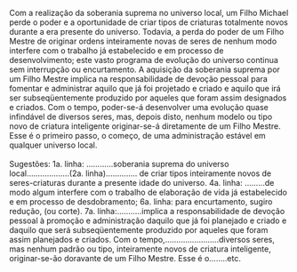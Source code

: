 ﻿Com a realização da soberania suprema no universo local, um Filho Michael perde o poder e a oportunidade de criar tipos de criaturas totalmente novos durante a era presente do universo. Todavia, a perda do poder de um Filho Mestre de originar ordens inteiramente novas de seres de nenhum modo interfere com o trabalho já estabelecido e em processo de desenvolvimento; este vasto programa de evolução do universo continua sem interrupção ou encurtamento. A aquisição da soberania suprema por um Filho Mestre implica na responsabilidade de devoção pessoal para fomentar e administrar aquilo que já foi projetado e criado e aquilo que irá ser subseqüentemente produzido por aqueles que foram assim designados e criados. Com o tempo, poder-se-á desenvolver uma evolução quase infindável de diversos seres, mas, depois disto, nenhum modelo ou tipo novo de criatura inteligente originar-se-á diretamente de um Filho Mestre. Esse é o primeiro passo, o começo, de uma administração estável em qualquer universo local.<BR><BR>Sugestões: 1a. linha: ............soberania suprema do universo local...................(2a. linha)..............  de criar tipos inteiramente novos de seres-criaturas durante a presente idade do universo. 4a. linha: .........de modo algum interfere com o trabalho de elaboração de vida já estabelecido e em processo de desdobramento;  6a. linha: para encurtamento, sugiro redução, (ou corte). 7a. linha:...........implica a responsabilidade de devoção pessoal à promoção e administração daquilo que já foi planejado e criado e daquilo que será subseqüentemente produzido por aqueles que foram assim planejados e criados. Com o tempo,........................diversos seres, mas nenhum padrão ou tipo, inteiramente novos de criatura inteligente, originar-se-ão doravante de um Filho Mestre. Esse é o........etc.<BR><BR><BR><BR><BR><BR><BR><BR><BR><BR><BR><BR><BR><BR><BR><BR><BR><BR><BR><BR><BR><BR><BR>